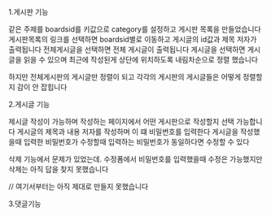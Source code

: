 1.게시판 기능

같은 주제를 boardsid를 키값으로 category를 설정하고
게시판 목록을 만들었습니다
게시판목록의 링크를 선택하면 boardsid별로 이동하고 
게시글의 id값과 제목 저자가 출력됩니다
전체게시글을 선택하면 전체 게시글이 출력됩니다
게시글을 선택하면 게시글을 읽을 수 있으며 최근에 작성된게 상단에 위치하도록 
내림차순으로 정렬 했습니다


하지만 전체게시판의 게시글만 정렬이 되고
각각의 게시판의 게시글들은 어떻게 정렬할지 감이 안 잡힙니다

2.게시글 기능 


제시글 작성이 가능하며
작성하는 페이지에서 어떤 게시판으로 작성할지 선택 가능합니다
게시글의 제목과 내용 저자를 작성하며 이 떄 비밀번호를 입력한다
게시글을 작성했을때 입력한 비밀번호가 수정할때 입력하는 비밀번호가 동일하다면 수정할 수 있다


삭제 기능에서 문제가 있었는데.
수정폼에서 비밀번호를 입력했을때 수정은 가능했지만 삭제는 아직 답을 찾지 못했습니다


// 여기서부터는 아직 제대로 만들지 못했습니다


3.댓글기능
